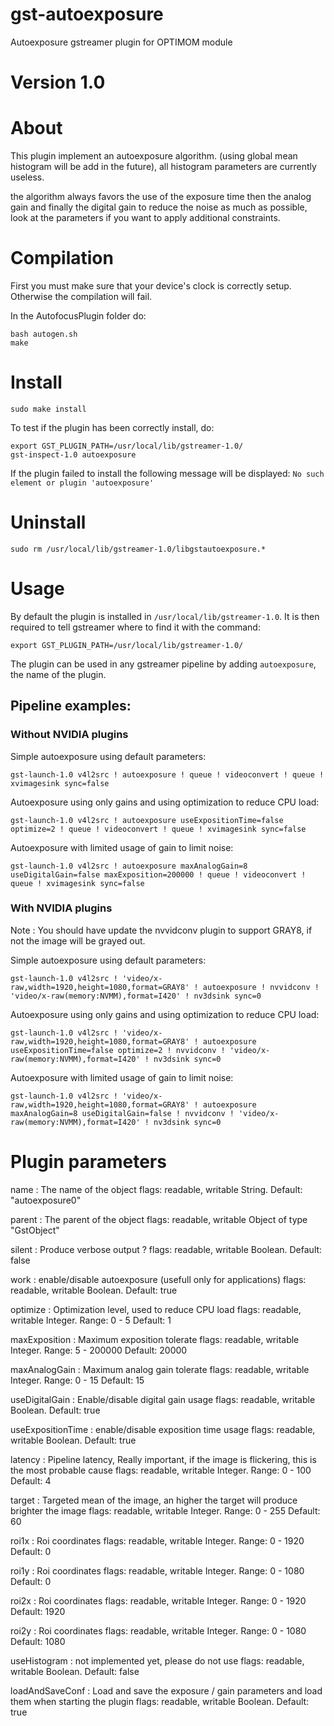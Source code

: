 # gst-autoexposure
Autoexposure gstreamer plugin for OPTIMOM module

# Version 1.0

# About

This plugin implement an autoexposure algorithm. (using global mean histogram will be add in the future), all histogram parameters are currently useless.

the algorithm always favors the use of the exposure time then the analog gain and finally the digital gain to reduce the noise as much as possible, look at the parameters if you want to apply additional constraints.


# Compilation
First you must make sure that your device's clock is correctly setup.
Otherwise the compilation will fail.

In the AutofocusPlugin folder do:

	bash autogen.sh
	make

# Install

	sudo make install

To test if the plugin has been correctly install, do:

	export GST_PLUGIN_PATH=/usr/local/lib/gstreamer-1.0/
	gst-inspect-1.0 autoexposure

If the plugin failed to install the following message will be displayed: ```No such element or plugin 'autoexposure'```

# Uninstall

	sudo rm /usr/local/lib/gstreamer-1.0/libgstautoexposure.*

# Usage

By default the plugin is installed in ```/usr/local/lib/gstreamer-1.0```. 
It is then required to tell gstreamer where to find it with the command:

	export GST_PLUGIN_PATH=/usr/local/lib/gstreamer-1.0/

The plugin can be used in any gstreamer pipeline by adding ```autoexposure```, the name of the plugin.


## Pipeline examples:

### Without NVIDIA plugins

Simple autoexposure using default parameters:

	gst-launch-1.0 v4l2src ! autoexposure ! queue ! videoconvert ! queue ! xvimagesink sync=false

Autoexposure using only gains and using optimization to reduce CPU load:

	gst-launch-1.0 v4l2src ! autoexposure useExpositionTime=false optimize=2 ! queue ! videoconvert ! queue ! xvimagesink sync=false

Autoexposure with limited usage of gain to limit noise:

	gst-launch-1.0 v4l2src ! autoexposure maxAnalogGain=8 useDigitalGain=false maxExposition=200000 ! queue ! videoconvert ! queue ! xvimagesink sync=false

### With NVIDIA plugins

Note : You should have update the nvvidconv plugin to support GRAY8, if not the image will be grayed out.

Simple autoexposure using default parameters:

	gst-launch-1.0 v4l2src ! 'video/x-raw,width=1920,height=1080,format=GRAY8' ! autoexposure ! nvvidconv ! 'video/x-raw(memory:NVMM),format=I420' ! nv3dsink sync=0
	
Autoexposure using only gains and using optimization to reduce CPU load:

	gst-launch-1.0 v4l2src ! 'video/x-raw,width=1920,height=1080,format=GRAY8' ! autoexposure useExpositionTime=false optimize=2 ! nvvidconv ! 'video/x-raw(memory:NVMM),format=I420' ! nv3dsink sync=0

Autoexposure with limited usage of gain to limit noise:

	gst-launch-1.0 v4l2src ! 'video/x-raw,width=1920,height=1080,format=GRAY8' ! autoexposure maxAnalogGain=8 useDigitalGain=false ! nvvidconv ! 'video/x-raw(memory:NVMM),format=I420' ! nv3dsink sync=0

# Plugin parameters

  name                : The name of the object
                        flags: readable, writable
                        String. Default: "autoexposure0"

  parent              : The parent of the object
                        flags: readable, writable
                        Object of type "GstObject"

  silent              : Produce verbose output ?
                        flags: readable, writable
                        Boolean. Default: false

  work                : enable/disable autoexposure (usefull only for applications)
                        flags: readable, writable
                        Boolean. Default: true

  optimize            : Optimization level, used to reduce CPU load
                        flags: readable, writable
                        Integer. Range: 0 - 5 Default: 1 

  maxExposition       : Maximum exposition tolerate
                        flags: readable, writable
                        Integer. Range: 5 - 200000 Default: 20000 

  maxAnalogGain       : Maximum analog gain tolerate
                        flags: readable, writable
                        Integer. Range: 0 - 15 Default: 15 

  useDigitalGain      : Enable/disable digital gain usage
                        flags: readable, writable
                        Boolean. Default: true

  useExpositionTime   : enable/disable exposition time usage
                        flags: readable, writable
                        Boolean. Default: true

  latency             : Pipeline latency, Really important, if the image is flickering, this is the most probable cause
                        flags: readable, writable
                        Integer. Range: 0 - 100 Default: 4 

  target              : Targeted mean of the image, an higher the target will produce brighter the image
                        flags: readable, writable
                        Integer. Range: 0 - 255 Default: 60 

  roi1x               : Roi coordinates
                        flags: readable, writable
                        Integer. Range: 0 - 1920 Default: 0 

  roi1y               : Roi coordinates
                        flags: readable, writable
                        Integer. Range: 0 - 1080 Default: 0 

  roi2x               : Roi coordinates
                        flags: readable, writable
                        Integer. Range: 0 - 1920 Default: 1920 

  roi2y               : Roi coordinates
                        flags: readable, writable
                        Integer. Range: 0 - 1080 Default: 1080 

  useHistogram        : not implemented yet, please do not use
                        flags: readable, writable
                        Boolean. Default: false

  loadAndSaveConf     : Load and save the exposure / gain parameters and load them when starting the plugin
                        flags: readable, writable
                        Boolean. Default: true



